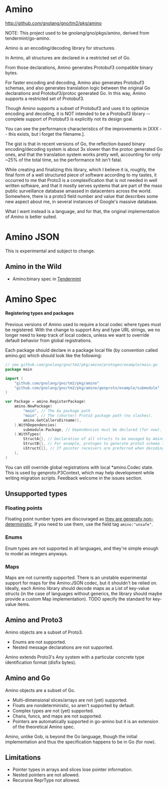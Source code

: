 # Amino

http://github.com/gnolang/gno/tm2/pkg/amino

NOTE: This project used to be gnolang/gno/pkgs/amino, derived from
tendermint/go-amino.

Amino is an encoding/decoding library for structures.

In Amino, all structures are declared in a restricted set of Go.

From those declarations, Amino generates Protobuf3 compatible binary bytes.

For faster encoding and decoding, Amino also generates Protobuf3 schemas, and
also generates translation logic between the original Go declarations and
Protobuf3/protoc generated Go.  In this way, Amino supports a restricted set
of Protobuf3.

Though Amino supports a subset of Protobuf3 and uses it to optimize encoding
and decoding, it is NOT intended to be a Protobuf3 library -- complete support
of Protobuf3 is explicitly not its design goal.

You can see the performance characteristics of the improvements in [XXX -- this
exists, but i forget the filename.].

The gist is that in recent versions of Go, the reflection-based binary
encoding/decoding system is about 3x slower than the protoc generated Go ones,
and that the translation system works pretty well, accounting for only ~25% of
the total time, so the performance hit isn't fatal.

While creating and finalizing this library, which I believe it is, roughly, the
final form of a well structured piece of software according to my tastes, it
occurred to me that Proto3 is a complexification that is not needed in well
written software, and that it mostly serves systems that are part of the mass
public surveillance database amassed in datacenters across the world.  Somewhere,
there is a proto3 field number and value that describes some new aspect about me,
in several instances of Google's massive database.

What I want instead is a language, and for that, the original implementation
of Amino is better suited.

# Amino JSON

This is experimental and subject to change.

## Amino in the Wild

* Amino:binary spec in [Tendermint](
https://github.com/tendermint/tendermint/blob/master/docs/spec/blockchain/encoding.md)


# Amino Spec

#### Registering types and packages

Previous versions of Amino used to require a local codec where types must be
registered.  With the change to support Any and type URL strings,
we no longer need to keep track of local codecs, unless we want to override
default behavior from global registrations.

Each package should declare in a package local file (by convention called amino.go)
which should look like the following:

```go
// see github.com/gnolang/gno/tm2/pkg/amino/protogen/example/main.go
package main

import (
	"github.com/gnolang/gno/tm2/pkg/amino"
	"github.com/gnolang/gno/tm2/pkg/amino/genproto/example/submodule"
)

var Package = amino.RegisterPackage(
	amino.NewPackage(
		"main", // The Go package path
		"main", // The (shorter) Proto3 package path (no slashes).
		amino.GetCallersDirname(),
	).WithDependencies(
		submodule.Package, // Dependencies must be declared (for now).
	).WithTypes(
		StructA{}, // Declaration of all structs to be managed by Amino.
		StructB{}, // For example, protogen to generate proto3 schema files.
		&StructC{}, // If pointer receivers are preferred when decoding to interfaces.
	),
)
```

You can still override global registrations with local \*amino.Codec state.
This is used by genproto.P3Context, which may help development while writing
migration scripts.  Feedback welcome in the issues section.

## Unsupported types

### Floating points
Floating point number types are discouraged as [they are generally
non-deterministic](http://gafferongames.com/networking-for-game-programmers/floating-point-determinism/).
If you need to use them, use the field tag `amino:"unsafe"`.

### Enums
Enum types are not supported in all languages, and they're simple enough to
model as integers anyways.

### Maps
Maps are not currently supported.  There is an unstable experimental support
for maps for the Amino:JSON codec, but it shouldn't be relied on.  Ideally,
each Amino library should decode maps as a List of key-value structs (in the
case of languages without generics, the library should maybe provide a custom
Map implementation).  TODO specify the standard for key-value items.

## Amino and Proto3

Amino objects are a subset of Proto3.
* Enums are not supported.
* Nested message declarations are not supported.

Amino extends Proto3's Any system with a particular concrete type
identification format (disfix bytes).

## Amino and Go

Amino objects are a subset of Go.
* Multi-dimensional slices/arrays are not (yet) supported.
* Floats are nondeterministic, so aren't supported by default.
* Complex types are not (yet) supported.
* Chans, funcs, and maps are not supported.
* Pointers are automatically supported in go-amino but it is an extension of
  the theoretical Amino spec.

Amino, unlike Gob, is beyond the Go language, though the initial implementation
and thus the specification happens to be in Go (for now).

## Limitations

* Pointer types in arrays and slices lose pointer information.
* Nested pointers are not allowed.
* Recursive ReprType not allowed.
